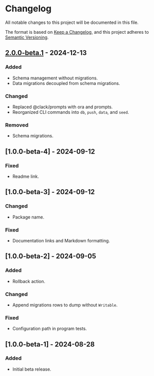 <!-- markdownlint-disable MD001 MD024 -->
# Changelog

All notable changes to this project will be documented in this file.

The format is based on [Keep a Changelog](https://keepachangelog.com/en/1.1.0/),
and this project adheres to [Semantic Versioning](https://semver.org/spec/v2.0.0.html).

## [2.0.0-beta.1] - 2024-12-13

### Added

- Schema management without migrations.
- Data migrations decoupled from schema migrations.

### Changed

- Replaced @clack/prompts with ora and prompts.
- Reorganized CLI commands into `db`, `push`, `data`, and `seed`.

### Removed

- Schema migrations.

## [1.0.0-beta-4] - 2024-09-12

### Fixed

- Readme link.

## [1.0.0-beta-3] - 2024-09-12

### Changed

- Package name.

### Fixed

- Documentation links and Markdown formatting.

## [1.0.0-beta-2] - 2024-09-05

### Added

- Rollback action.

### Changed

- Append migrations rows to dump without `Writable`.

### Fixed

- Configuration path in program tests.

## [1.0.0-beta-1] - 2024-08-28

### Added

- Initial beta release.

[2.0.0-beta.1]: https://github.com/monolayer/monorepo/releases/tag/monolayer-pg-2.0.0-beta.1

